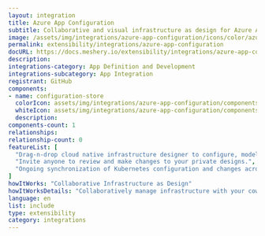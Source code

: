 ```yaml
---
layout: integration
title: Azure App Configuration
subtitle: Collaborative and visual infrastructure as design for Azure App Configuration
image: /assets/img/integrations/azure-app-configuration/icons/color/azure-app-configuration-color.svg
permalink: extensibility/integrations/azure-app-configuration
docURL: https://docs.meshery.io/extensibility/integrations/azure-app-configuration
description: 
integrations-category: App Definition and Development
integrations-subcategory: App Integration
registrant: GitHub
components: 
- name: configuration-store
  colorIcon: assets/img/integrations/azure-app-configuration/components/configuration-store/icons/color/configuration-store-color.svg
  whiteIcon: assets/img/integrations/azure-app-configuration/components/configuration-store/icons/white/configuration-store-white.svg
  description: 
components-count: 1
relationships: 
relationship-count: 0
featureList: [
  "Drag-n-drop cloud native infrastructure designer to configure, model, and deploy your workloads.",
  "Invite anyone to review and make changes to your private designs.",
  "Ongoing synchronization of Kubernetes configuration and changes across any number of clusters."
]
howItWorks: "Collaborative Infrastructure as Design"
howItWorksDetails: "Collaboratively manage infrastructure with your coworkers synchronously sharing the same designs."
language: en
list: include
type: extensibility
category: integrations
---
```

